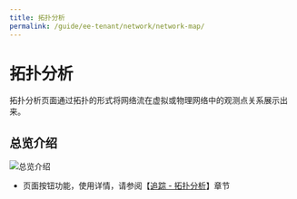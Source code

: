```yaml
---
title: 拓扑分析
permalink: /guide/ee-tenant/network/network-map/
---
```


# 拓扑分析

拓扑分析页面通过拓扑的形式将网络流在虚拟或物理网络中的观测点关系展示出来。

## 总览介绍

![总览介绍](https://yunshan-guangzhou.oss-cn-beijing.aliyuncs.com/pub/pic/20230920650ac4d081034.png)

- 页面按钮功能，使用详情，请参阅【[追踪 - 拓扑分析](../tracing/path-topology/)】章节
